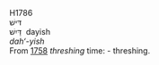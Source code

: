 <body>
  <p>H1786<br>  דּישׁ  <br> דַּיִשׁ  ‎  dayish  <br><i>dah‘-yish </i><br>From <a href="h1758.htm">1758</a>  <i>threshing</i> time: - threshing.<br></p>
 </body>